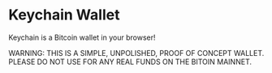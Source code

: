 # Keychain Wallet

Keychain is a Bitcoin wallet in your browser!

WARNING: THIS IS A SIMPLE, UNPOLISHED, PROOF OF CONCEPT WALLET. PLEASE DO NOT USE FOR ANY REAL FUNDS ON THE BITOIN MAINNET.
